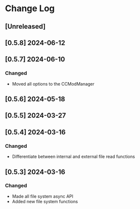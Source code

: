 <!-- markdownlint-disable MD013 MD024 -->

# Change Log

## [Unreleased]
## [0.5.8] 2024-06-12
## [0.5.7] 2024-06-10

### Changed

- Moved all options to the CCModManager

## [0.5.6] 2024-05-18
## [0.5.5] 2024-03-27
## [0.5.4] 2024-03-16

### Changed

- Differentiate between internal and external file read functions

## [0.5.3] 2024-03-16

### Changed

- Made all file system async API
- Added new file system functions
